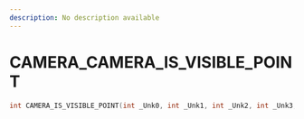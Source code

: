 ```yaml
---
description: No description available 
---
```


# CAMERA\_CAMERA_IS_VISIBLE_POINT

```cpp
int CAMERA_IS_VISIBLE_POINT(int _Unk0, int _Unk1, int _Unk2, int _Unk3, int _Unk4, int _Unk5, int _Unk6, int _Unk7, int _Unk8);
```